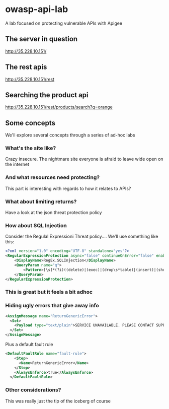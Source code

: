 # owasp-api-lab
A lab focused on protecting vulnerable APIs with Apigee

## The server in question
http://35.228.10.151/

## The rest apis
http://35.228.10.151/rest

## Searching the product api 
http://35.228.10.151/rest/products/search?q=orange

## Some concepts
We'll explore several concepts through a series of ad-hoc labs

### What's the site like?
Crazy insecure. The nightmare site everyone is afraid to leave wide open on the internet

### And what resources need protecting?
This part is interesting with regards to how it relates to APIs?

### What about limiting returns?
Have a look at the json threat protection policy

### How about SQL Injection
Consider the Regulal Expressioni Threat policy.... We'll use something like this:

```xml
<?xml version="1.0" encoding="UTF-8" standalone="yes"?>
<RegularExpressionProtection async="false" continueOnError="false" enabled="true" name="RegEx.SQLInjection">
    <DisplayName>RegEx.SQLInjection</DisplayName>
    <QueryParam name="q">
        <Pattern>[\s]*(?i)((delete)|(exec)|(drop\s*table)|(insert)|(shutdown)|(update)|(\bor\b))</Pattern>
    </QueryParam>
</RegularExpressionProtection>
```
### This is great but it feels a bit adhoc

### Hiding ugly errors that give away info
```xml
<AssignMessage name="ReturnGenericError">
  <Set>
    <Payload type="text/plain">SERVICE UNAVAILABLE. PLEASE CONTACT SUPPORT: support@company.com.</Payload>
  </Set>
</AssignMessage>
```

Plus a default fault rule

```xml
<DefaultFaultRule name="fault-rule">
    <Step>
      <Name>ReturnGenericError</Name>
    </Step>
    <AlwaysEnforce>true</AlwaysEnforce>
  </DefaultFaultRule>
```

### Other considerations?
This was really just the tip of the iceberg of course

